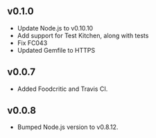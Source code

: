 ## v0.1.0

* Update Node.js to v0.10.10
* Add support for Test Kitchen, along with tests
* Fix FC043
* Updated Gemfile to HTTPS

## v0.0.7

* Added Foodcritic and Travis CI.

## v0.0.8

* Bumped Node.js version to v0.8.12.
